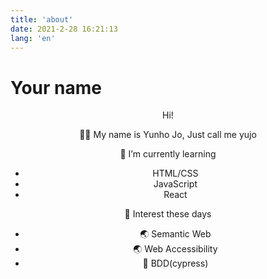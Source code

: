```yaml
---
title: 'about'
date: 2021-2-28 16:21:13
lang: 'en'
---
```


# Your name

<div align="center">

Hi!

🙋‍♂️ My name is Yunho Jo, Just call me yujo

🌱 I’m currently learning

- HTML/CSS
- JavaScript
- React

🔎 Interest these days

- 🌏 Semantic Web
- 🌏 Web Accessibility
- 🧪 BDD(cypress)

</div>
